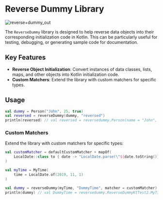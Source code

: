 # Reverse Dummy Library

![reverse+dummy_out](https://github.com/user-attachments/assets/d5109a89-0dfe-454b-b8cb-18a2cfa3536b)


The `ReverseDummy` library is designed to help reverse data objects into their corresponding initialization code in Kotlin. This can be particularly useful for testing, debugging, or generating sample code for documentation.

## Key Features
- **Reverse Object Initialization**: Convert instances of data classes, lists, maps, and other objects into Kotlin initialization code.
- **Custom Matchers**: Extend the library with custom matchers for specific types.


## Usage

```kotlin
val dummy = Person("John", 25, true)
val reversed = reverseDummy(dummy, "reversed")
println(reversed) // val reversed = reversedummy.Person(name = "John", age = 25, isStudent = true)
```

### Custom Matchers
Extend the library with custom matchers for specific types:

```kotlin
val customMatcher = defaultCustomMatcher + mapOf(
    LocalDate::class to { date -> "LocalDate.parse(\"${date.toString()}\")" }
)

val myTime = MyTime(
    time = LocalDate.of(2019, 11, 1)
)

val dummy = reverseDummy(myTime, "DummyTime", matcher = customMatcher)
println(dummy) // val DummyTime = reversedummy.ReverseDummyKtTest2.MyTime(time = LocalDate.parse("2019-11-01"))
```
